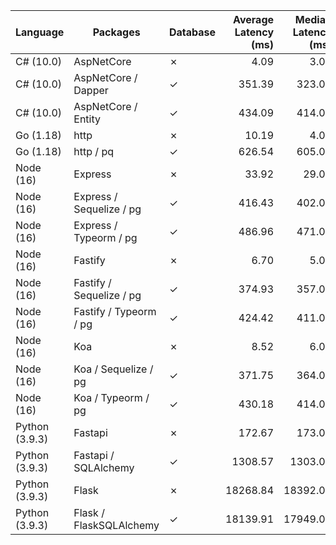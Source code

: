 | Language | Packages | Database | Average Latency (ms) | Median Latency (ms) | Average Requests/s | Median Requests/s |Success Rate |
|----------|-----------------|----------|------------:|------------:|-------------:| -----------:| -------------:|
| C# (10.0) | AspNetCore | ✗ | 4.09 | 3.00 | 107515.20 | 108415.00 | 100.00% | 
| C# (10.0) | AspNetCore / Dapper | ✓ | 351.39 | 323.00 | 1415.03 | 1430.00 | 100.00% | 
| C# (10.0) | AspNetCore / Entity | ✓ | 434.09 | 414.00 | 1143.63 | 1164.00 | 100.00% | 
| Go (1.18) | http | ✗ | 10.19 | 4.00 | 46919.20 | 46879.00 | 100.00% | 
| Go (1.18) | http / pq | ✓ | 626.54 | 605.00 | 791.80 | 794.00 | 100.00% | 
| Node (16) | Express | ✗ | 33.92 | 29.00 | 14523.40 | 14863.00 | 100.00% | 
| Node (16) | Express / Sequelize / pg | ✓ | 416.43 | 402.00 | 1193.88 | 1210.00 | 100.00% | 
| Node (16) | Express / Typeorm / pg | ✓ | 486.96 | 471.00 | 1019.90 | 1051.00 | 100.00% | 
| Node (16) | Fastify | ✗ | 6.70 | 5.00 | 69097.61 | 69439.00 | 100.00% | 
| Node (16) | Fastify / Sequelize / pg | ✓ | 374.93 | 357.00 | 1326.45 | 1368.00 | 100.00% | 
| Node (16) | Fastify / Typeorm / pg | ✓ | 424.42 | 411.00 | 1171.23 | 1195.00 | 100.00% | 
| Node (16) | Koa | ✗ | 8.52 | 6.00 | 55358.40 | 56575.00 | 100.00% | 
| Node (16) | Koa / Sequelize / pg | ✓ | 371.75 | 364.00 | 1338.20 | 1346.00 | 100.00% | 
| Node (16) | Koa / Typeorm / pg | ✓ | 430.18 | 414.00 | 1154.53 | 1182.00 | 100.00% | 
| Python (3.9.3) | Fastapi | ✗ | 172.67 | 173.00 | 2881.75 | 2887.00 | 100.00% | 
| Python (3.9.3) | Fastapi / SQLAlchemy | ✓ | 1308.57 | 1303.00 | 373.95 | 383.00 | 100.00% | 
| Python (3.9.3) | Flask | ✗ | 18268.84 | 18392.00 | 4013.88 | 4013.00 | 100.00% | 
| Python (3.9.3) | Flask / FlaskSQLAlchemy | ✓ | 18139.91 | 17949.00 | 196.10 | 198.00 | 100.00% | 
